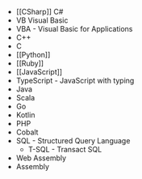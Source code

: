 - [[CSharp]] C#
- VB Visual Basic
- VBA - Visual Basic for Applications
- C++
- C
- [[Python]]
- [[Ruby]]
- [[JavaScript]]
- TypeScript - JavaScript with typing
- Java
- Scala
- Go
- Kotlin
- PHP
- Cobalt
- SQL - Structured Query Language
  - T-SQL - Transact SQL
- Web Assembly
- Assembly